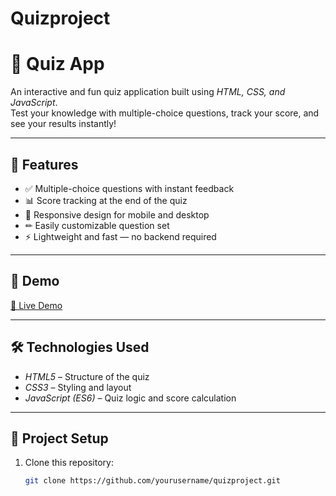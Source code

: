 # Quizproject
# 🎯 Quiz App

An interactive and fun quiz application built using *HTML, CSS, and JavaScript*.  
Test your knowledge with multiple-choice questions, track your score, and see your results instantly!  

---

## 📌 Features
- ✅ Multiple-choice questions with instant feedback
- 📊 Score tracking at the end of the quiz
- 📱 Responsive design for mobile and desktop
- ✏ Easily customizable question set
- ⚡ Lightweight and fast — no backend required

---

## 🚀 Demo
[🔗 Live Demo](https://yourusername.github.io/quizproject/)  

---

## 🛠 Technologies Used
- *HTML5* – Structure of the quiz
- *CSS3* – Styling and layout
- *JavaScript (ES6)* – Quiz logic and score calculation

---

## 📂 Project Setup
1. Clone this repository:
   ```bash
   git clone https://github.com/yourusername/quizproject.git
